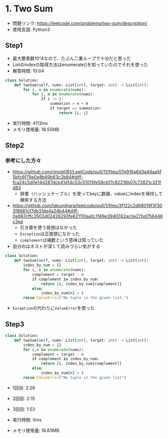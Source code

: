 # 1. Two Sum
* 問題リンク: https://leetcode.com/problems/two-sum/description/
* 使用言語: Python3

## Step1
* 最大要素数10^4なので、たぶん二重ループで十分だと思った
* Listのindexの取得方法はenumerate()を知っていたのでそれを使った
* 解答時間: 10:04

```python
class Solution:
    def twoSum(self, nums: List[int], target: int) -> List[int]:
        for i, n in enumerate(nums):
            for j, m in enumerate(nums):
                if i != j:
                    summation = n + m
                    if target == summation:
                        return [i, j]

```
* 実行時間: 4113ms
* メモリ使用量: 18.55MB


## Step2
### 参考にした方々
* https://github.com/rinost081/LeetCode/pull/11/files/07e916a6d3a44aa5f5bfc6f79e0e8b69b63c2b84#diff-fca24c5d0e14d287dcb41d14c53c51015fe58cb17c82216b07c72821c321fd83
  - 辞書（ハッシュテーブル）を使ってkeyに数値、valueにindexを保持して検索する方法
* https://github.com/takumihara/leetcode/pull/1/files/3f122c2d68019f3f302f8681cf7db31de4a24b44#diff-0e987cffc3503d02426293fe621110aa1c7f49e3940742ac0e27bd758446c3ea
  - 引き算を使う発想はなかった
  - `Exception`は正直頭になかった
  - `complement`は補数という意味は知っていた
* 自分のはネストが深くて読みづらい気がする

```python
class Solution:
    def twoSum(self, nums: List[int], target: int) -> List[int]:
        index_by_num = {}
        for i, n in enumerate(nums):
            complement = target - n
            if complement in index_by_num:
                return [i, index_by_num[complement]]
            else:
                index_by_num[n] = i
        raise ValueError("No tuple in the given list.")
```
* `Exception`の代わりに`ValueError`を使った
## Step3
```python
class Solution:
    def twoSum(self, nums: List[int], target: int) -> List[int]:
        index_by_num = {}
        for i,n in enumerate(nums):
            complement = target - n
            if complement in index_by_num:
                return [i, index_by_num[complement]]
            else:
                index_by_num[n] = i
        raise ValueError("No tuple in the given list")
```
* 1回目: 2:26
* 2回目: 2:15
* 3回目: 1:53

* 実行時間: 0ms
* メモリ使用量: 18.83MB
